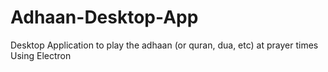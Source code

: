# Adhaan-Desktop-App
Desktop Application to play the adhaan (or quran, dua, etc) at prayer times
Using Electron